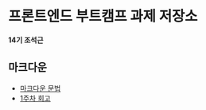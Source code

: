 # 프론트엔드 부트캠프 과제 저장소

**14기 조석근**

## 마크다운

- [마크다운 문법](./src/md/markdown.md)
- [1주차 회고](./src/md/week1-retrospect.md)
